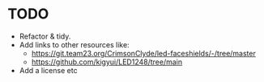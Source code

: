 # TODO
* Refactor & tidy.
* Add links to other resources like:
  * https://git.team23.org/CrimsonClyde/led-faceshields/-/tree/master
  * https://github.com/kigyui/LED1248/tree/main
* Add a license etc
